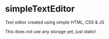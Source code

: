 # simpleTextEditor
Text editor created using simple HTML, CSS &amp; JS

This does not use any storage yet, just static!
